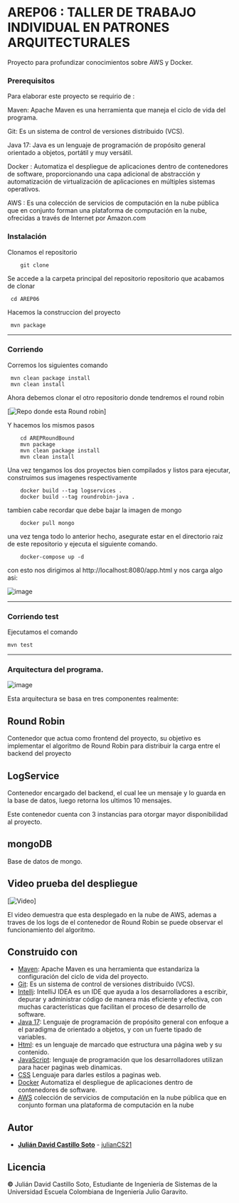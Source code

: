 # AREP06 : TALLER DE TRABAJO INDIVIDUAL EN PATRONES ARQUITECTURALES

Proyecto para profundizar conocimientos sobre AWS y Docker.

### Prerequisitos

Para elaborar este proyecto se requirio de : 


Maven: Apache Maven es una herramienta que maneja el ciclo de vida del programa.



Git: Es un sistema de control de versiones distribuido (VCS).



Java 17: Java es un lenguaje de programación de propósito general orientado a objetos, portátil y muy versátil.


Docker : Automatiza el despliegue de aplicaciones dentro de contenedores de software, proporcionando una capa adicional de abstracción y automatización de virtualización de aplicaciones en múltiples sistemas operativos.

AWS : Es una colección de servicios de computación en la nube pública que en conjunto forman una plataforma de computación en la nube, ofrecidas a través de Internet por Amazon.com

### Instalación

Clonamos el repositorio

```
    git clone 

```
Se accede a la carpeta principal del repositorio repositorio que acabamos de clonar

	 cd AREP06

Hacemos la construccion del proyecto

	 mvn package
---
### Corriendo
Corremos los siguientes comando
	
	 mvn clean package install
	 mvn clean install


Ahora debemos clonar el otro repositorio donde tendremos el round robin

[![Repo donde esta Round robin](https://github.com/julianCS21/AREPRoundBound)]

Y hacemos los mismos pasos

```
    cd AREPRoundBound
    mvn package
    mvn clean package install
    mvn clean install 

```
Una vez tengamos los dos proyectos bien compilados y listos para ejecutar, construimos sus imagenes respectivamente

```
    docker build --tag logservices .
    docker build --tag roundrobin-java .
```

tambien cabe recordar que debe bajar la imagen de mongo


```
    docker pull mongo
```
una vez tenga todo lo anterior hecho, asegurate estar en el directorio raiz de este repositorio y ejecuta el siguiente comando.


```
    docker-compose up -d  
```

con esto nos dirigimos al http://localhost:8080/app.html y nos carga algo asi:

![image](https://github.com/julianCS21/AREP06/assets/96396177/2b433643-b86d-4479-b85f-aee82c210812)


---
### Corriendo test

Ejecutamos el comando

	mvn test
	
---


### Arquitectura del programa.


![image](https://github.com/julianCS21/AREP06/assets/96396177/4887a165-897e-4a90-9462-d0b8a21b2f86)

Esta arquitectura se basa en tres componentes realmente:


## Round Robin


Contenedor que actua como frontend del proyecto, su objetivo es implementar el algoritmo de Round Robin para distribuir la carga entre el backend del proyecto 



## LogService

Contenedor encargado del backend, el cual lee un mensaje y lo guarda en la base de datos, luego retorna los ultimos 10 mensajes.

Este contenedor cuenta con 3 instancias para otorgar mayor disponibilidad al proyecto.


## mongoDB

Base de datos de mongo.


## Video prueba del despliegue 

[![Video](https://www.youtube.com/watch?v=kVhG_CmOYck&ab_channel=JulianCastillo)]

El video demuestra que esta desplegado en la nube de AWS, ademas a traves de los logs de el contenedor de Round Robin se puede observar el funcionamiento del algoritmo.



## Construido con

* [Maven](https://maven.apache.org/): Apache Maven es una herramienta que estandariza la configuración del ciclo de vida del proyecto.
* [Git](https://rometools.github.io/rome/):  Es un sistema de control de versiones distribuido (VCS).
* [Intellj](https://www.jetbrains.com/es-es/idea/): IntelliJ IDEA es un IDE que ayuda a los desarrolladores a escribir, depurar y administrar código de manera más eficiente y efectiva, con muchas características que facilitan el proceso de desarrollo de software.
* [Java 17](https://www.java.com/es/): Lenguaje de programación de propósito general con enfoque a el paradigma de orientado a objetos, y con un fuerte tipado de variables.
* [Html](https://developer.mozilla.org/es/docs/Learn/Getting_started_with_the_web/HTML_basics): es un lenguaje de marcado que estructura una página web y su contenido.
* [JavaScript](https://developer.mozilla.org/es/docs/Learn/JavaScript/First_steps/What_is_JavaScript): lenguaje de programación que los desarrolladores utilizan para hacer paginas web dinamicas.
* [CSS](https://developer.mozilla.org/es/docs/Web/CSS) Lenguaje para darles estilos a paginas web.
* [Docker](https://www.docker.com) Automatiza el despliegue de aplicaciones dentro de contenedores de software.
* [AWS](https://aws.amazon.com/es/free/?trk=8fa18207-f2c2-4587-81a1-f2a3648571b3&sc_channel=ps&ef_id=CjwKCAjwseSoBhBXEiwA9iZtxmEwAgfk7jPE4NlzdkF60BOim6V2loEW5eNT7e8yJcbyO0g8dZpJaBoCRIEQAvD_BwE:G:s&s_kwcid=AL!4422!3!647999789205!e!!g!!aws!19685287144!146461596896&gclid=CjwKCAjwseSoBhBXEiwA9iZtxmEwAgfk7jPE4NlzdkF60BOim6V2loEW5eNT7e8yJcbyO0g8dZpJaBoCRIEQAvD_BwE&all-free-tier.sort-by=item.additionalFields.SortRank&all-free-tier.sort-order=asc&awsf.Free%20Tier%20Types=*all&awsf.Free%20Tier%20Categories=*all) colección de servicios de computación en la nube pública que en conjunto forman una plataforma de computación en la nube


## Autor
* **[Julián David Castillo Soto](https://www.linkedin.com/in/julián-david-castillo-soto-118856216/)**  - [julianCS21](https://github.com/julianCS21)

## Licencia
**©** Julián David Castillo Soto, Estudiante de Ingeniería de Sistemas de la Universidad Escuela Colombiana de Ingeniería Julio Garavito.
